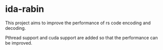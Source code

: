 # ida-rabin


This project aims to improve the performance of rs code encoding and decoding.

Pthread support and cuda support are added so that the performance can be improved.
